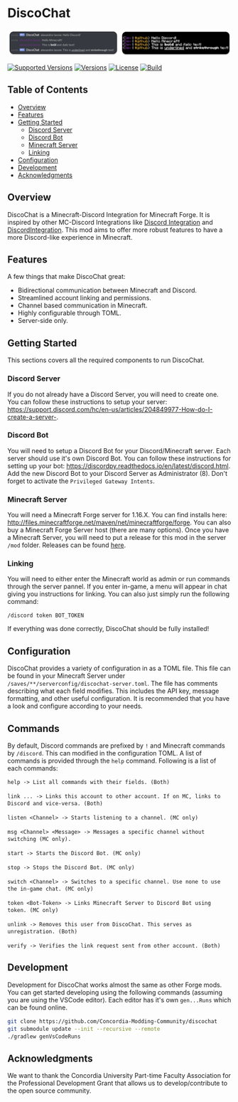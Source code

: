 # DiscoChat

<img src="./images/repo_image.png" alt="Repo">

<a href="https://github.com/Concordia-Modding-Community/discochat/releases"><img src="https://img.shields.io/badge/Forge-1.16.X-c70039" alt="Supported Versions"></a>
<a href="https://github.com/Concordia-Modding-Community/discochat/releases"><img src="https://img.shields.io/github/manifest-json/v/Concordia-Modding-Community/discochat" alt="Versions"></a>
<a href="https://github.com/Concordia-Modding-Community/discochat/blob/main/LICENSE"><img src="https://img.shields.io/github/license/Concordia-Modding-Community/discochat" alt="License"></a>
<a href="https://github.com/Concordia-Modding-Community/discochat/actions/workflows/gradle.yml"><img src="https://img.shields.io/github/workflow/status/Concordia-Modding-Community/discochat/Gradle%20Test" alt="Build"></a>

## Table of Contents

- [Overview](#overview)
- [Features](#features)
- [Getting Started](#getting-started)
    - [Discord Server](#discord-server)
    - [Discord Bot](#discord-bot)
    - [Minecraft Server](#minecraft-server)
    - [Linking](#linking)
- [Configuration](#configuration)
- [Development](#development)
- [Acknowledgments](#acknowledgments)

## Overview

DiscoChat is a Minecraft-Discord Integration for Minecraft Forge. It is inspired by other MC-Discord Integrations like [Discord Integration](https://www.curseforge.com/minecraft/mc-mods/dcintegration) and [DiscordIntegration](https://www.curseforge.com/minecraft/mc-mods/discordintegration). This mod aims to offer more robust features to have a more Discord-like experience in Minecraft.

## Features

A few things that make DiscoChat great:

- Bidirectional communication between Minecraft and Discord.
- Streamlined account linking and permissions.
- Channel based communication in Minecraft.
- Highly configurable through TOML.
- Server-side only.

## Getting Started

This sections covers all the required components to run DiscoChat.

### Discord Server

If you do not already have a Discord Server, you will need to create one. You can follow these instructions to setup your server: https://support.discord.com/hc/en-us/articles/204849977-How-do-I-create-a-server-. 

### Discord Bot

You will need to setup a Discord Bot for your Discord/Minecraft server. Each server should use it's own Discord Bot. You can follow these instructions for setting up your bot: https://discordpy.readthedocs.io/en/latest/discord.html. Add the new Discord Bot to your Discord Server as Administrator (8). Don't forget to activate the `Privileged Gateway Intents`.

### Minecraft Server

You will need a Minecraft Forge server for 1.16.X. You can find installs here: http://files.minecraftforge.net/maven/net/minecraftforge/forge. You can also buy a Minecraft Forge Server host (there are many options). Once you have a Minecraft Server, you will need to put a release for this mod in the server `/mod` folder. Releases can be found [here](https://github.com/Concordia-Modding-Community/discochat/releases).

### Linking

You will need to either enter the Minecraft world as admin or run commands through the server pannel. If you enter in-game, a menu will appear in chat giving you instructions for linking. You can also just simply run the following command:

```minecraft
/discord token BOT_TOKEN
```

If everything was done correctly, DiscoChat should be fully installed!

## Configuration

DiscoChat provides a variety of configuration in as a TOML file. This file can be found in your Minecraft Server under `/saves/**/serverconfig/discochat-server.toml`. The file has comments describing what each field modifies. This includes the API key, message formatting, and other useful configuration. It is recommended that you have a look and configure according to your needs.

## Commands

By default, Discord commands are prefixed by `!` and Minecraft commands by `/discord`. This can modified in the configuration TOML. A list of commands is provided through the `help` command. Following is a list of each commands:

```
help -> List all commands with their fields. (Both)

link ... -> Links this account to other account. If on MC, links to Discord and vice-versa. (Both)

listen <Channel> -> Starts listening to a channel. (MC only)

msg <Channel> <Message> -> Messages a specific channel without switching (MC only).

start -> Starts the Discord Bot. (MC only)

stop -> Stops the Discord Bot. (MC only)

switch <Channel> -> Switches to a specific channel. Use none to use the in-game chat. (MC only)

token <Bot-Token> -> Links Minecraft Server to Discord Bot using token. (MC only)

unlink -> Removes this user from DiscoChat. This serves as unregistration. (Both)

verify -> Verifies the link request sent from other account. (Both)
```

## Development

Development for DiscoChat works almost the same as other Forge mods. You can get started developing using the following commands (assuming you are using the VSCode editor). Each editor has it's own `gen...Runs` which can be found online.

```bash
git clone https://github.com/Concordia-Modding-Community/discochat
git submodule update --init --recursive --remote
./gradlew genVsCodeRuns
```

## Acknowledgments

We want to thank the Concordia University Part-time Faculty Association for the Professional Development Grant that allows us to develop/contribute to the open source community. 